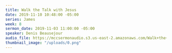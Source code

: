 ```yaml
---
title: Walk the Talk with Jesus
date: 2019-11-10 10:48:00 -05:00
series: James
week: 8
sermon_date: 2019-11-03 11:00:00 -05:00
speaker: Denis Beausejour
audio_file: https://mccsermonaudio.s3.us-east-2.amazonaws.com/Walk+the+Talk+with+Jesus/Walk+the+Talk+with+Jesus_+8.lite.mp3
thumbnail_image: "/uploads/0.png"
---
```


